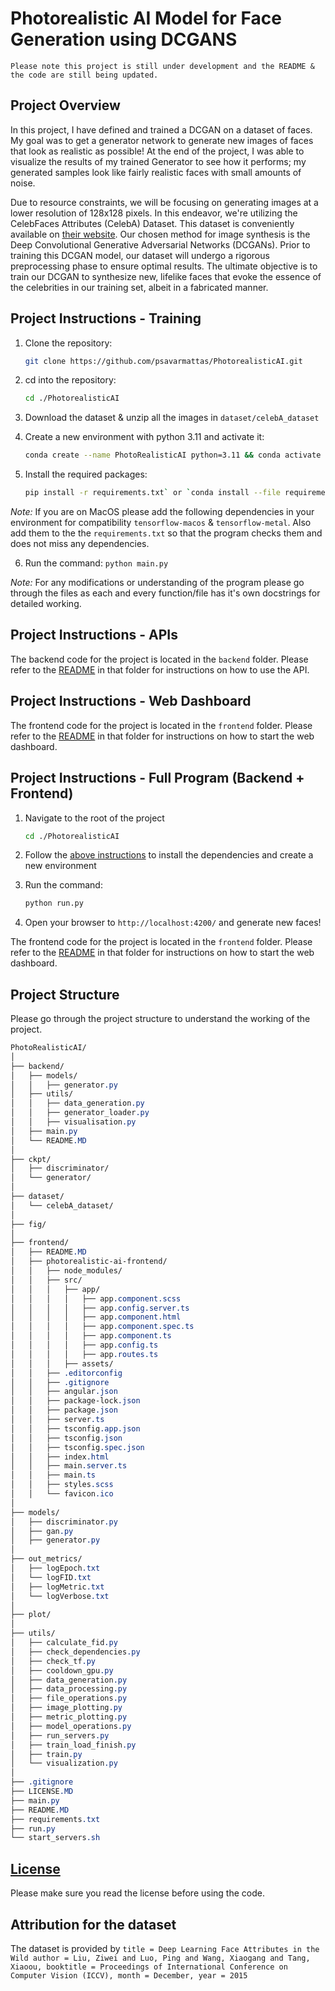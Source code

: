 # Photorealistic AI Model for Face Generation using DCGANS

`Please note this project is still under development and the README & the code are still being updated.`

## Project Overview
In this project, I have defined and trained a DCGAN on a dataset of faces. My goal was to get a generator network to generate new images of faces that look as realistic as possible! At the end of the project, I was able to visualize the results of my trained Generator to see how it performs; my generated samples look like fairly realistic faces with small amounts of noise.

Due to resource constraints, we will be focusing on generating images at a lower resolution of 128x128 pixels. In this endeavor, we're utilizing the CelebFaces Attributes (CelebA) Dataset. This dataset is conveniently available on [their website](https://mmlab.ie.cuhk.edu.hk/projects/CelebA.html). Our chosen method for image synthesis is the Deep Convolutional Generative Adversarial Networks (DCGANs). Prior to training this DCGAN model, our dataset will undergo a rigorous preprocessing phase to ensure optimal results. The ultimate objective is to train our DCGAN to synthesize new, lifelike faces that evoke the essence of the celebrities in our training set, albeit in a fabricated manner.

## Project Instructions - Training

1. Clone the repository:

    ```bash
    git clone https://github.com/psavarmattas/PhotorealisticAI.git
    ````

2. cd into the repository:
    ```bash
    cd ./PhotorealisticAI
    ```

3. Download the dataset & unzip all the images in `dataset/celebA_dataset`

4. Create a new environment with python 3.11 and activate it: 
    ```bash
    conda create --name PhotoRealisticAI python=3.11 && conda activate PhotoRealisticAI
    ```

5. Install the required packages: 
    ```bash
    pip install -r requirements.txt` or `conda install --file requirements.txt
    ```

*Note:* If you are on MacOS please add the following dependencies in your environment for compatibility `tensorflow-macos` & `tensorflow-metal`. Also add them to the the `requirements.txt` so that the program checks them and does not miss any dependencies.

6. Run the command: `python main.py`

*Note:* For any modifications or understanding of the program please go through the files as each and every function/file has it's own docstrings for detailed working.

## Project Instructions - APIs

The backend code for the project is located in the `backend` folder. Please refer to the [README](https://github.com/psavarmattas/PhotoRealisticAI/blob/web-dashboard/backend/README.MD) in that folder for instructions on how to use the API.

## Project Instructions - Web Dashboard

The frontend code for the project is located in the `frontend` folder. Please refer to the [README](https://github.com/psavarmattas/PhotoRealisticAI/blob/cdde4513cb6ec45b8c0576c61a2aafc23426be33/frontend/README.MD) in that folder for instructions on how to start the web dashboard.

## Project Instructions - Full Program (Backend + Frontend)

1. Navigate to the root of the project

    ```bash
    cd ./PhotorealisticAI
    ```

2. Follow the [above instructions](https://github.com/psavarmattas/PhotoRealisticAI/tree/web-dashboard?tab=readme-ov-file#project-instructions---training) to install the dependencies and create a new environment

3. Run the command:

    ```bash
    python run.py
    ```

4. Open your browser to `http://localhost:4200/` and generate new faces!


The frontend code for the project is located in the `frontend` folder. Please refer to the [README](https://github.com/psavarmattas/PhotoRealisticAI/blob/cdde4513cb6ec45b8c0576c61a2aafc23426be33/frontend/README.MD) in that folder for instructions on how to start the web dashboard.

## Project Structure

Please go through the project structure to understand the working of the project.

```css
PhotoRealisticAI/
│
├── backend/
│   ├── models/
│   │   ├── generator.py
│   ├── utils/
│   │   ├── data_generation.py
│   │   ├── generator_loader.py
│   │   ├── visualisation.py
│   ├── main.py
│   └── README.MD
│
├── ckpt/
│   ├── discriminator/
│   └── generator/
│
├── dataset/
│   └── celebA_dataset/
│
├── fig/
│
├── frontend/
│   ├── README.MD
│   ├── photorealistic-ai-frontend/
│   │   ├── node_modules/
│   │   ├── src/
│   │   │   ├── app/
│   │   │   │   ├── app.component.scss
│   │   │   │   ├── app.config.server.ts
│   │   │   │   ├── app.component.html
│   │   │   │   ├── app.component.spec.ts
│   │   │   │   ├── app.component.ts
│   │   │   │   ├── app.config.ts
│   │   │   │   ├── app.routes.ts
│   │   │   ├── assets/
│   │   ├── .editorconfig
│   │   ├── .gitignore
│   │   ├── angular.json
│   │   ├── package-lock.json
│   │   ├── package.json
│   │   ├── server.ts
│   │   ├── tsconfig.app.json
│   │   ├── tsconfig.json
│   │   ├── tsconfig.spec.json
│   │   ├── index.html
│   │   ├── main.server.ts
│   │   ├── main.ts
│   │   ├── styles.scss
│   │   └── favicon.ico
│
├── models/
│   ├── discriminator.py
│   ├── gan.py
│   ├── generator.py
│
├── out_metrics/
│   ├── logEpoch.txt
│   └── logFID.txt
│   ├── logMetric.txt
│   └── logVerbose.txt
│
├── plot/
│
├── utils/
│   ├── calculate_fid.py
│   ├── check_dependencies.py
│   ├── check_tf.py
│   ├── cooldown_gpu.py
│   ├── data_generation.py
│   ├── data_processing.py
│   ├── file_operations.py
│   ├── image_plotting.py
│   ├── metric_plotting.py
│   ├── model_operations.py
│   ├── run_servers.py
│   ├── train_load_finish.py
│   ├── train.py
│   └── visualization.py
│
├── .gitignore
├── LICENSE.MD
├── main.py
├── README.MD
├── requirements.txt
├── run.py
└── start_servers.sh
```


## [License](https://github.com/psavarmattas/PhotoRealisticAI/blob/main/LICENSE.MD)

Please make sure you read the license before using the code.

## Attribution for the dataset
The dataset is provided by `title = Deep Learning Face Attributes in the Wild author = Liu, Ziwei and Luo, Ping and Wang, Xiaogang and Tang, Xiaoou, booktitle = Proceedings of International Conference on Computer Vision (ICCV), month = December, year = 2015`